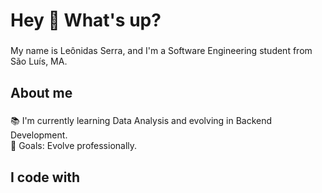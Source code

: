 <h1 align="left">Hey 👋 What's up?</h1>

###

<p align="left">My name is Leônidas Serra, and I'm a Software Engineering student from São Luís, MA.</p>

###

<h2 align="left">About me</h2>

###

<p align="left">📚 I'm currently learning Data Analysis and evolving in Backend Development.<br>🎯 Goals: Evolve professionally.</p>

###

<h2 align="left">I code with</h2>

###

